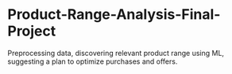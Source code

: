 # Product-Range-Analysis-Final-Project
Preprocessing data, discovering relevant product range using ML, suggesting a plan to optimize purchases and offers.
